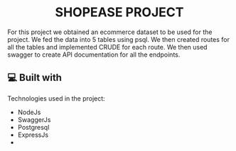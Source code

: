 <h1 align="center" id="title">SHOPEASE PROJECT</h1>

<p id="description">For this project we obtained an ecommerce dataset to be used for the project. We fed the data into 5 tables using psql. We then created routes for all the tables and implemented CRUDE for each route. We then used swagger to create API documentation for all the endpoints.</p>

  
  
<h2>💻 Built with</h2>

Technologies used in the project:

*   NodeJs
*   SwaggerJs
*   Postgresql
*   ExpressJs
*   
